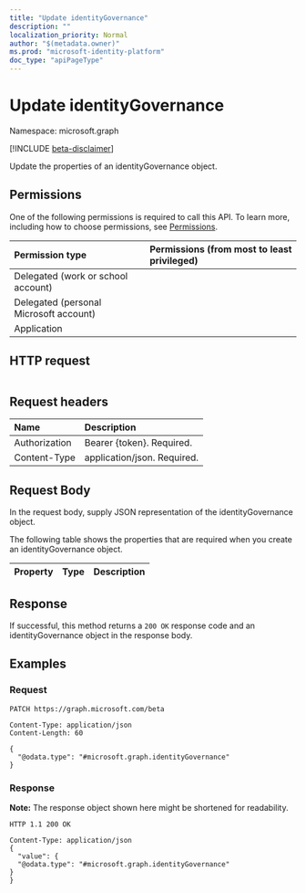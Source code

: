 ```yaml
---
title: "Update identityGovernance"
description: ""
localization_priority: Normal
author: "$(metadata.owner)"
ms.prod: "microsoft-identity-platform"
doc_type: "apiPageType"
---
```


# Update identityGovernance

Namespace: microsoft.graph

[!INCLUDE [beta-disclaimer](../../includes/beta-disclaimer.md)]

Update the properties of an identityGovernance object.

## Permissions

One of the following permissions is required to call this API. To learn more, including how to choose permissions, see [Permissions](/graph/permissions-reference).

| Permission type                        | Permissions (from most to least privileged) |
| :------------------------------------- | :------------------------------------------ |
| Delegated (work or school account)     |                                             |
| Delegated (personal Microsoft account) |                                             |
| Application                            |                                             |

## HTTP request

<!-- {
  "blockType": "ignored"
}
-->

```http

```

## Request headers

| Name          | Description                 |
| :------------ | :-------------------------- |
| Authorization | Bearer {token}. Required.   |
| Content-Type  | application/json. Required. |

## Request Body

In the request body, supply JSON representation of the identityGovernance object.

<!-- Actions and Functions -->

<!-- CRUD Methods -->

The following table shows the properties that are required when you create an identityGovernance object.

| Property | Type | Description |
| :------- | :--- | :---------- |

## Response

If successful, this method returns a `200 OK` response code and an identityGovernance object in the response body.

## Examples

### Request

<!-- {
  "blockType": "request",
  "name": "update_identitygovernance"
}
-->

```http
PATCH https://graph.microsoft.com/beta

Content-Type: application/json
Content-Length: 60

{
  "@odata.type": "#microsoft.graph.identityGovernance"
}

```

### Response

**Note:** The response object shown here might be shortened for readability.

<!-- {
  "blockType": "response",
  "truncated": true,
  "@odata.type": "microsoft.azure.termsOfUse.identityGovernance"
}
-->

```http
HTTP 1.1 200 OK

Content-Type: application/json
{
  "value": {
  "@odata.type": "#microsoft.graph.identityGovernance"
}
}

```
